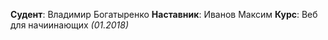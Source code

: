 **Судент**: Владимир Богатыренко
**Наставник**: Иванов Максим
**Курс**: Веб для начиинающих *(01.2018)*
